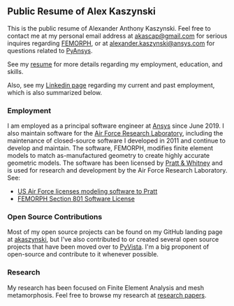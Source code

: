 ## Public Resume of Alex Kaszynski

This is the public resume of Alexander Anthony Kaszynski.  Feel free
to contact me at my personal email address at <akascap@gmail.com> for
serious inquires regarding [FEMORPH](https://www.aerospacetestinginternational.com/news/software/us-air-force-licenses-modeling-software-to-pratt.html),
or at <alexander.kaszynski@ansys.com> for questions related to [PyAnsys](https://github.com/pyansys).

See my [resume](https://akaszynski.github.io/resume/) for more details
regarding my employment, education, and skills.

Also, see my [Linkedin page](https://www.linkedin.com/in/alex-kaszynski-1319b1217/)
regarding my current and past employment, which is also summarized below.


### Employment
I am employed as a principal software engineer at
[Ansys](https://www.ansys.com/) since June 2019.  I also maintain software for
the [Air Force Research Laboratory](https://www.afrl.af.mil/), including the
maintenance of closed-source software I developed in 2011 and continue to
develop and maintain.  The software, FEMORPH, modifies finite element models to
match as-manufactured geometry to create highly accurate geometric models.  The
software has been licensed by [Pratt & Whitney](https://prattwhitney.com/) and
is used for research and development by the Air Force Research Laboratory.
See:

- [US Air Force licenses modeling software to Pratt](https://www.aerospacetestinginternational.com/news/software/us-air-force-licenses-modeling-software-to-pratt.html)
- [FEMORPH Section 801 Software License](https://federallabs.org/successes/awards/awards-gallery/2019/femorph-section-801-software-license-first-in-department-of)


### Open Source Contributions

Most of my open source projects can be found on my GitHub landing page
at [akaszynski](https://github.com/akaszynski), but I've also
contributed to or created several open source projects that have been
moved over to [PyVista](https://github.com/pyvista).  I'm a big
proponent of open-source and contribute to it whenever possible.


### Research

My research has been focused on Finite Element Analysis and mesh
metamorphosis.  Feel free to browse my research at [research
papers](https://github.com/akaszynski/resume/tree/master/papers).

